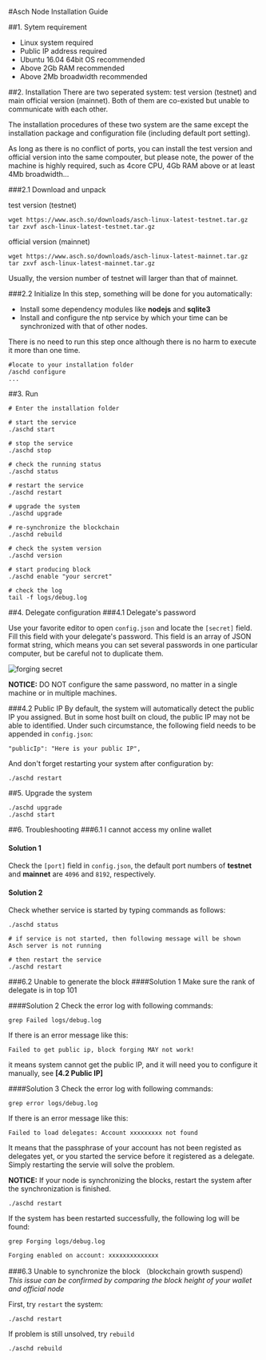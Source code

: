 #Asch Node Installation Guide

##1. Sytem requirement
- Linux system required
- Public IP address required
- Ubuntu 16.04 64bit OS recommended
- Above 2Gb RAM recommended
- Above 2Mb broadwidth recommended

##2. Installation
There are two seperated system: test version (testnet) and main official version (mainnet). Both of them are co-existed but unable to communicate with each other. 

The installation procedures of these two system are the same except the installation package and configuration file (including default port setting).

As long as there is no conflict of ports, you can install the test version and official version into the same compouter, but please note, the power of the machine is highly required, such as 4core CPU, 4Gb RAM above or at least 4Mb broadwidth...

###2.1 Download and unpack

test version (testnet)  

```
wget https://www.asch.so/downloads/asch-linux-latest-testnet.tar.gz
tar zxvf asch-linux-latest-testnet.tar.gz
```

official version (mainnet)
```
wget https://www.asch.so/downloads/asch-linux-latest-mainnet.tar.gz
tar zxvf asch-linux-latest-mainnet.tar.gz
```

Usually, the version number of testnet will larger than that of mainnet.

###2.2 Initialize
In this step, something will be done for you automatically:  
- Install some dependency modules like **nodejs** and **sqlite3**
- Install and configure the ntp service by which your time can be synchronized with that of other nodes.

There is no need to run this step once although there is no harm to execute it more than one time.

	#locate to your installation folder
	/aschd configure
	...

##3. Run
```
# Enter the installation folder

# start the service
./aschd start

# stop the service
./aschd stop

# check the running status
./aschd status

# restart the service
./aschd restart

# upgrade the system
./aschd upgrade

# re-synchronize the blockchain
./aschd rebuild

# check the system version
./aschd version

# start producing block
./aschd enable "your sercret"

# check the log
tail -f logs/debug.log
```

##4. Delegate configuration
###4.1 Delegate's password

Use your favorite editor to open `config.json` and locate the `[secret]` field. Fill this field with your delegate's password. This field is an array of JSON format string, which means you can set several passwords in one particular computer, but be careful not to duplicate them.

![forging secret](./assets/forging-secret.png)

**NOTICE:** DO NOT configure the same password, no matter in a single machine or in multiple machines.

###4.2 Public IP
By default, the system will automatically detect the public IP you assigned. But in some host built on cloud, the public IP may not be able to identified. Under such circumstance, the following field needs to be appended in `config.json`:
```
"publicIp": "Here is your public IP",
```
And don't forget restarting your system after configuration by:
```
./aschd restart
```

##5. Upgrade the system
```
./aschd upgrade
./aschd start
```
##6. Troubleshooting
###6.1 I cannot access my online wallet
#### Solution 1
Check the `[port]` field in `config.json`, the default port numbers of **testnet** and **mainnet** are `4096` and `8192`, respectively.

#### Solution 2
Check whether service is started by typing commands as follows:
```
./aschd status

# if service is not started, then following message will be shown
Asch server is not running

# then restart the service
./aschd restart
```

###6.2 Unable to generate the block
####Solution 1
Make sure the rank of delegate is in top 101

####Solution 2
Check the error log with following commands:
```
grep Failed logs/debug.log
```
If there is an error message like this:
```
Failed to get public ip, block forging MAY not work!
```
it means system cannot get the public IP, and it will need you to configure it manually, see **[4.2 Public IP]**

####Solution 3
Check the error log with following commands:
```
grep error logs/debug.log
```
If there is an error message like this:
```
Failed to load delegates: Account xxxxxxxxx not found
```
It means that the passphrase of your account has not been registed as delegates yet, or you started the service before it registered as a delegate. Simply restarting the servie will solve the problem.

**NOTICE:** If your node is synchronizing the blocks, restart the system after the synchronization is finished.
```
./aschd restart
```
If the system has been restarted successfully, the following log will be found:
```
grep Forging logs/debug.log

Forging enabled on account: xxxxxxxxxxxxxx
```
###6.3 Unable to synchronize the block （blockchain growth suspend）
*This issue can be confirmed by comparing the block height of your wallet and official node*

First, try `restart` the system:
```
./aschd restart
```
If problem is still unsolved, try `rebuild`
```
./aschd rebuild
```